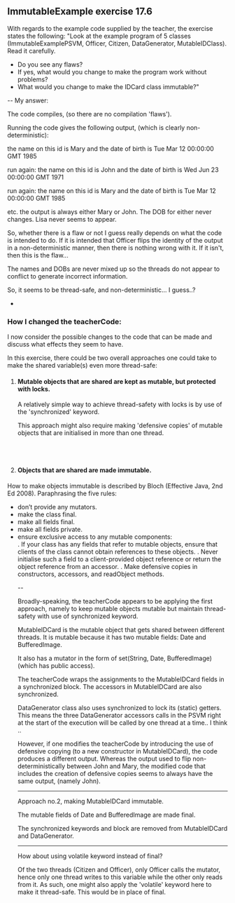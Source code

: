 ImmutableExample exercise 17.6
----

With regards to the example code supplied by the teacher, the exercise states
the following:
"Look at the example program of 5 classes (ImmutableExamplePSVM, Officer, Citizen,
DataGenerator, MutableIDClass). Read it carefully.
- Do you see any flaws?
- If yes, what would you change to make the program work without problems?
- What would you change to make the IDCard class immutable?"


--
My answer:

The code compiles, (so there are no compilation 'flaws').

Running the code gives the following output, (which is clearly non-deterministic):

the name on this id is Mary
and the date of birth is Tue Mar 12 00:00:00 GMT 1985

run again:
the name on this id is John
and the date of birth is Wed Jun 23 00:00:00 GMT 1971

run again:
the name on this id is Mary
and the date of birth is Tue Mar 12 00:00:00 GMT 1985

etc. the output is always either Mary or John.
The DOB for either never changes.
Lisa never seems to appear.

So, whether there is a flaw or not I guess really depends on what the code is
intended to do.
If it is intended that Officer flips the identity of the output in a
non-deterministic manner, then there is nothing wrong with it.
If it isn't, then this is the flaw...

The names and DOBs are never mixed up so the threads do not appear to conflict
to generate incorrect information.

So, it seems to be thread-safe, and non-deterministic... I guess..?

-

<h3>How I changed the teacherCode:</h3>

I now consider the possible changes to the code that can be made and discuss
what effects they seem to have.


In this exercise, there could be two overall approaches one could take to make
the shared variable(s) even more thread-safe:
<ol>
<li> <h4>Mutable objects that are shared are kept as mutable, but protected with locks.</h4></li>

A relatively simple way to achieve thread-safety with locks is by use of the
'synchronized' keyword.

This approach might also require making 'defensive copies' of mutable objects that are initialised in more than one thread.


<br/><br/>


<li><h4>Objects that are shared are made immutable.</h4></li>
</ol>
How to make objects immutable is described by Bloch (Effective Java, 2nd Ed 2008).
Paraphrasing the five rules:
<ul>
<li>don’t provide any mutators.</li>
<li>make the class final.</li>
<li>make all fields final.</li>
<li>make all fields private.</li>
<li>ensure exclusive access to any mutable components:</li>
  . If your class has any fields that refer to mutable objects, ensure that
     clients of the class cannot obtain references to these objects.
  . Never initialise such a field to a client-provided object reference or
     return the object reference from an accessor.
  . Make defensive copies in constructors, accessors, and readObject methods.

--

Broadly-speaking, the teacherCode appears to be applying the first approach,
namely to keep mutable objects mutable but maintain thread-safety with use of
synchronized keyword.

MutableIDCard is the mutable object that gets shared between different threads.
It is mutable because it has two mutable fields: Date and BufferedImage.

It also has a mutator in the form of set(String, Date, BufferedImage) (which
has public access).

The teacherCode wraps the assignments to the MutableIDCard fields in a
synchronized block. The accessors in MutableIDCard are also synchronized.

DataGenerator class also uses synchronized to lock its (static) getters.
This means the three DataGenerator accessors calls in the PSVM right at the
start of the execution will be called by one thread at a time.. I think ..

However, if one modifies the teacherCode by introducing the use of defensive
copying (to a new constructor in MutableIDCard), the code produces a different
output.
Whereas the output used to flip non-deterministically between John and Mary,
the modified code that includes the creation of defensive copies seems to always
have the same output, (namely John).

---

Approach no.2, making MutableIDCard immutable.

The mutable fields of Date and BufferedImage are made final.

The synchronized keywords and block are removed from MutableIDCard and
DataGenerator.


----

How about using volatile keyword instead of final?

Of the two threads (Citizen and Officer), only Officer calls the mutator, hence
only one thread writes to this variable while the other only reads from it. As
such, one might also apply the 'volatile' keyword here to make it thread-safe.
This would be in place of final.
